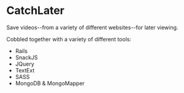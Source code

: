 # CatchLater

Save videos--from a variety of different websites--for later viewing.

Cobbled together with a variety of different tools:

* Rails
* SnackJS
* JQuery
* TextExt
* SASS
* MongoDB & MongoMapper

